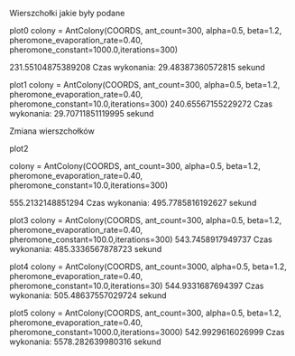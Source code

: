 Wierszchołki jakie były podane

plot0
colony = AntColony(COORDS, ant_count=300, alpha=0.5, 
                   beta=1.2, pheromone_evaporation_rate=0.40, 
                   pheromone_constant=1000.0,iterations=300)

231.55104875389208
Czas wykonania: 29.48387360572815 sekund

plot1
colony = AntColony(COORDS, ant_count=300, alpha=0.5, 
                   beta=1.2, pheromone_evaporation_rate=0.40, 
                   pheromone_constant=10.0,iterations=300)
240.65567155229272
Czas wykonania: 29.70711851119995 sekund

Zmiana wierszchołków

plot2

colony = AntColony(COORDS, ant_count=300, alpha=0.5, 
                   beta=1.2, pheromone_evaporation_rate=0.40, 
                   pheromone_constant=10.0,iterations=300)

555.2132148851294
Czas wykonania: 495.7785816192627 sekund

plot3
colony = AntColony(COORDS, ant_count=300, alpha=0.5, 
                   beta=1.2, pheromone_evaporation_rate=0.40, 
                   pheromone_constant=100.0,iterations=300)
543.7458917949737
Czas wykonania: 485.3336567878723 sekund

plot4
colony = AntColony(COORDS, ant_count=3000, alpha=0.5, 
                   beta=1.2, pheromone_evaporation_rate=0.40, 
                   pheromone_constant=10.0,iterations=30)
544.9331687694397
Czas wykonania: 505.48637557029724 sekund

plot5
colony = AntColony(COORDS, ant_count=300, alpha=0.5, 
                   beta=1.2, pheromone_evaporation_rate=0.40, 
                   pheromone_constant=1000.0,iterations=3000)
542.9929616026999
Czas wykonania: 5578.282639980316 sekund